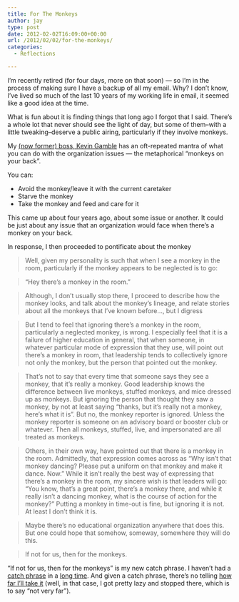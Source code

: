 ```yaml
---
title: For The Monkeys
author: jay
type: post
date: 2012-02-02T16:09:00+00:00
url: /2012/02/02/for-the-monkeys/
categories:
  - Reflections

---
```

I’m recently retired (for four days, more on that soon) — so I’m in the process of making sure I have a backup of all my email. Why? I don’t know, I’ve lived so much of the last 10 years of my working life in email, it seemed like a good idea at the time.

What is fun about it is finding things that long ago I forgot that I said. There’s a whole lot that never should see the light of day, but some of them–with a little tweaking–deserve a public airing, particularly if they involve monkeys.

My [(now former) boss, Kevin Gamble][1] has an oft-repeated mantra of what you can do with the organization issues — the metaphorical “monkeys on your back”.

You can:

  * Avoid the monkey/leave it with the current caretaker
  * Starve the monkey
  * Take the monkey and feed and care for it

This came up about four years ago, about some issue or another. It could be just about any issue that an organization would face when there’s a monkey on your back.

In response, I then proceeded to pontificate about the monkey

> Well, given my personality is such that when I see a monkey in the room, particularly if the monkey appears to be neglected is to go:

> “Hey there’s a monkey in the room.”

> Although, I don’t usually stop there, I proceed to describe how the monkey looks, and talk about the monkey’s lineage, and relate stories about all the monkeys that I’ve known before…, but I digress

> But I tend to feel that ignoring there’s a monkey in the room, particularly a neglected monkey, is wrong. I especially feel that it is a failure of higher education in general, that when someone, in whatever particular mode of expression that they use, will point out there’s a monkey in room, that leadership tends to collectively ignore not only the monkey, but the person that pointed out the monkey.

> That’s not to say that every time that someone says they see a monkey, that it’s really a monkey. Good leadership knows the difference between live monkeys, stuffed monkeys, and mice dressed up as monkeys. But ignoring the person that thought they saw a monkey, by not at least saying “thanks, but it’s really not a monkey, here’s what it is”. But no, the monkey reporter is ignored. Unless the monkey reporter is someone on an advisory board or booster club or whatever. Then all monkeys, stuffed, live, and impersonated are all treated as monkeys.

> Others, in their own way, have pointed out that there is a monkey in the room. Admittedly, that expression comes across as “Why isn’t that monkey dancing? Please put a uniform on that monkey and make it dance. Now.” While it isn’t really the best way of expressing that there’s a monkey in the room, my sincere wish is that leaders will go: “You know, that’s a great point, there’s a monkey there, and while it really isn’t a dancing monkey, what is the course of action for the monkey?” Putting a monkey in time-out is fine, but ignoring it is not. At least I don’t think it is.

> Maybe there’s no educational organization anywhere that does this. But one could hope that somehow, someway, somewhere they will do this.

> If not for us, then for the monkeys.

“If not for us, then for the monkeys” is my new catch phrase. I haven’t had a [catch phrase][2] in a [long time][3]. And given a catch phrase, there’s no telling [how far I’ll take it][4] (well, in that case, I got pretty lazy and stopped there, which is to say “not very far”).

 [1]: https://plus.google.com/114296506386465886516/about
 [2]: /2010/02/03/you-know-what-today-needed/
 [3]: /2010/02/04/more-higgins/
 [4]: /2010/02/06/not-yet-far-enough/